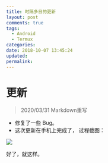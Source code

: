 ```yaml
---
title: 时隔多日的更新
layout: post
comments: true
tags:
  - Android
  - Termux
categories:
date: 2018-10-07 13:45:24
updated:
permalink:
---
```


# 更新

> 2020/03/31 Markdown重写

- 修复了一些 Bug。
- 这次更新在手机上完成了，
  <!---more--->
  过程截图：

![](https://s1.ax1x.com/2018/10/15/iUX2QK.jpg)

好了，就这样。
